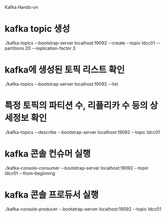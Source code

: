 Kafka Hands-on

# kafka topic 생성
./kafka-topics --bootstrap-server localhost:19092 --create --topic ldcc01 --partitions 20 --replication-factor 3

# kafka에 생성된 토픽 리스트 확인
./kafka-topics --bootstrap-server localhost:19092 --list

# 특정 토픽의 파티션 수, 리플리카 수 등의 상세정보 확인
./kafka-topics --describe --bootstrap-server localhost:19092 --topic ldcc01

# kafka 콘솔 컨슈머 실행
./kafka-console-consumer --bootstrap-server localhost:19092 --topic ldcc01 --from-beginning

# kafka 콘솔 프로듀서 실행
./kafka-console-producer --bootstrap-server localhost:19092 --topic ldcc01
